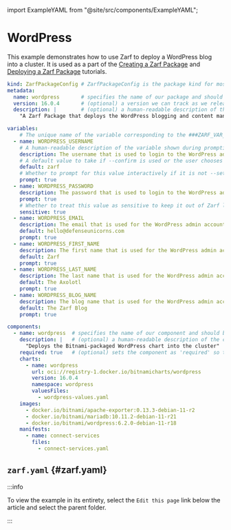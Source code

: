 import ExampleYAML from "@site/src/components/ExampleYAML";

# WordPress

This example demonstrates how to use Zarf to deploy a WordPress blog into a cluster.  It is used as a part of the [Creating a Zarf Package](../../docs/5-zarf-tutorials/0-creating-a-zarf-package.md) and [Deploying a Zarf Package](../../docs/5-zarf-tutorials/2-deploying-zarf-packages.md) tutorials.

```yaml
kind: ZarfPackageConfig # ZarfPackageConfig is the package kind for most normal zarf packages
metadata:
  name: wordpress       # specifies the name of our package and should be unique and unchanging through updates
  version: 16.0.4       # (optional) a version we can track as we release updates or publish to a registry
  description: |        # (optional) a human-readable description of the package that you are creating
    "A Zarf Package that deploys the WordPress blogging and content management platform"

variables:
    # The unique name of the variable corresponding to the ###ZARF_VAR_### template
  - name: WORDPRESS_USERNAME
    # A human-readable description of the variable shown during prompting
    description: The username that is used to login to the WordPress admin account
    # A default value to take if --confirm is used or the user chooses the default prompt
    default: zarf
    # Whether to prompt for this value interactively if it is not --set on the CLI
    prompt: true
  - name: WORDPRESS_PASSWORD
    description: The password that is used to login to the WordPress admin account
    prompt: true
    # Whether to treat this value as sensitive to keep it out of Zarf logs
    sensitive: true
  - name: WORDPRESS_EMAIL
    description: The email that is used for the WordPress admin account
    default: hello@defenseunicorns.com
    prompt: true
  - name: WORDPRESS_FIRST_NAME
    description: The first name that is used for the WordPress admin account
    default: Zarf
    prompt: true
  - name: WORDPRESS_LAST_NAME
    description: The last name that is used for the WordPress admin account
    default: The Axolotl
    prompt: true
  - name: WORDPRESS_BLOG_NAME
    description: The blog name that is used for the WordPress admin account
    default: The Zarf Blog
    prompt: true

components:
  - name: wordpress  # specifies the name of our component and should be unique and unchanging through updates
    description: |   # (optional) a human-readable description of the component you are defining
      "Deploys the Bitnami-packaged WordPress chart into the cluster"
    required: true   # (optional) sets the component as 'required' so that it is always deployed
    charts:
      - name: wordpress
        url: oci://registry-1.docker.io/bitnamicharts/wordpress
        version: 16.0.4
        namespace: wordpress
        valuesFiles:
          - wordpress-values.yaml
    images:
      - docker.io/bitnami/apache-exporter:0.13.3-debian-11-r2
      - docker.io/bitnami/mariadb:10.11.2-debian-11-r21
      - docker.io/bitnami/wordpress:6.2.0-debian-11-r18
    manifests:
      - name: connect-services
        files:
          - connect-services.yaml
```

## `zarf.yaml` {#zarf.yaml}

:::info

To view the example in its entirety, select the `Edit this page` link below the article and select the parent folder.

:::

<ExampleYAML example="variables" showLink={false} />
